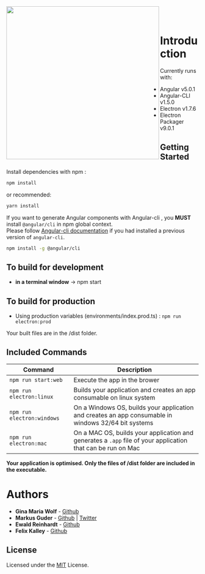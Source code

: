 <a>
<img align="left" src="https://i.imgur.com/DAMWNib.png" width="400px" alt="" />
</a><br><br>

# Introduction

Currently runs with:

- Angular v5.0.1
- Angular-CLI v1.5.0
- Electron v1.7.6
- Electron Packager v9.0.1

## Getting Started

Install dependencies with npm :

``` bash
npm install
```
or recommended:
``` bash
yarn install
```

If you want to generate Angular components with Angular-cli , you **MUST** install `@angular/cli` in npm global context.  
Please follow [Angular-cli documentation](https://github.com/angular/angular-cli) if you had installed a previous version of `angular-cli`.

``` bash
npm install -g @angular/cli
```

## To build for development

- **in a terminal window** -> npm start  

## To build for production

- Using production variables (environments/index.prod.ts) :  `npm run electron:prod`

Your built files are in the /dist folder.

## Included Commands

|Command|Description|
|--|--|
|`npm run start:web`| Execute the app in the brower |
|`npm run electron:linux`| Builds your application and creates an app consumable on linux system |
|`npm run electron:windows`| On a Windows OS, builds your application and creates an app consumable in windows 32/64 bit systems |
|`npm run electron:mac`|  On a MAC OS, builds your application and generates a `.app` file of your application that can be run on Mac |

**Your application is optimised. Only the files of /dist folder are included in the executable.**

# Authors

* **Gina Maria Wolf** - [Github](https://github.com/GiMaWolf) 
* **Markus Guder** - [Github](https://github.com/marc101101) | [Twitter](https://twitter.com/Markus_Guder)
* **Ewald Reinhardt** - [Github](https://github.com/Owlwald)
* **Felix Kalley** - [Github](https://github.com/FelixKalley)


## License

Licensed under the [MIT](LICENSE.txt) License.
